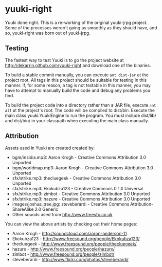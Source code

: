 yuuki-right
===========

Yuuki done right. This is a re-working of the original yuuki-jrpg project. Some of the processes weren't going as
smoothly as they should have, and so, yuuki-right was born out of yuuki-jrpg.


Testing
-------
The fastest way to test Yuuki is to go the project website at http://dekarrin.github.com/yuuki-right and
download one of the binaries.

To build a stable commit manually, you can execute `ant dist-jar` at the project root. All tags in this
project should be suitable for testing in this manner. If, for some reason, a tag is not testable in this
manner, you may have to attempt to manually build the code and debug any problems you find.

To build the project code into a directory rather than a JAR file, execute `ant all` at the project's root.
The code will be compiled to dist/bin. Execute the main class yuuki.YuukiEngine to run the program. You must
include dist/lib/ and dist/bin/ in your classpath when executing the main class manually.

Attribution
-----------
Assets used in Yuuki are created created by:
* bgm/insidia.mp3: Aaron Krogh - Creative Commons Attribution 3.0 Unported
* bgm/worldmap.mp3: Aaron Krogh - Creative Commons Attribution 3.0 Unported
* sfx/strike.mp3: thecluegeek - Creative Commons Attribution 3.0 Unported
* sfx/strike.mp3: Ekokubza123 - Creative Commons 0 1.0 Universal
* sfx/strike.mp3: zimbot - Creative Commons Attribution 3.0 Unported
* sfx/strike.mp3: hazure - Creative Commons Attribution 3.0 Unported
* images/joshua_tree.jpg: steveberardi - Creative Commons Attribution-ShareAlike 2.0 Generic
* Other sounds used from http://www.freesfx.co.uk

You can view the above artists by checking out their home pages:
* Aaron Krogh - http://soundcloud.com/aaron-anderson-11
* Ekokubza123 - http://www.freesound.org/people/Ekokubza123/
* thecluegeek - http://www.freesound.org/people/thecluegeek/
* hazure - http://www.freesound.org/people/hazure/
* zimbot - http://www.freesound.org/people/zimbot/
* steveberardi - http://www.flickr.com/photos/steveberardi/